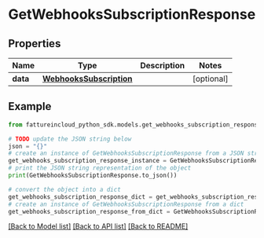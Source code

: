 # GetWebhooksSubscriptionResponse


## Properties

Name | Type | Description | Notes
------------ | ------------- | ------------- | -------------
**data** | [**WebhooksSubscription**](WebhooksSubscription.md) |  | [optional] 

## Example

```python
from fattureincloud_python_sdk.models.get_webhooks_subscription_response import GetWebhooksSubscriptionResponse

# TODO update the JSON string below
json = "{}"
# create an instance of GetWebhooksSubscriptionResponse from a JSON string
get_webhooks_subscription_response_instance = GetWebhooksSubscriptionResponse.from_json(json)
# print the JSON string representation of the object
print(GetWebhooksSubscriptionResponse.to_json())

# convert the object into a dict
get_webhooks_subscription_response_dict = get_webhooks_subscription_response_instance.to_dict()
# create an instance of GetWebhooksSubscriptionResponse from a dict
get_webhooks_subscription_response_from_dict = GetWebhooksSubscriptionResponse.from_dict(get_webhooks_subscription_response_dict)
```
[[Back to Model list]](../README.md#documentation-for-models) [[Back to API list]](../README.md#documentation-for-api-endpoints) [[Back to README]](../README.md)


